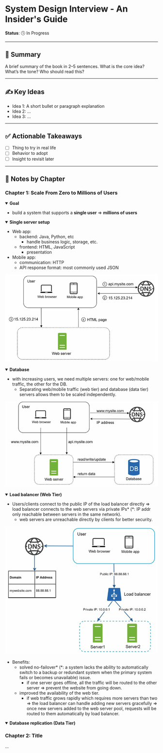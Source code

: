 # System Design Interview - An Insider's Guide
**Status**: 🕓 In Progress  

---

## 🧠 Summary
A brief summary of the book in 2–5 sentences. What is the core idea? What’s the tone? Who should read this?

---

## ✍️ Key Ideas

- Idea 1: A short bullet or paragraph explanation
- Idea 2: ...
- Idea 3: ...

---

## ✅ Actionable Takeaways

- [ ] Thing to try in real life
- [ ] Behavior to adopt
- [ ] Insight to revisit later

---

## 🧷 Notes by Chapter

### Chapter 1: Scale From Zero to Millions of Users


<details open>
  <summary><strong>Goal</strong></summary>

- build a system that supports a **single user** => **millions of users**

</details>

<details open>
  <summary><strong>Single server setup</strong></summary>

- Web app:
    - backend: Java, Python, etc
        - handle business logic, storage, etc.
    - frontend: HTML, JavaScript
        - presentation
- Mobile app:
    - communication: HTTP
    - API response format: most commonly used JSON

<p align="center">
    <img src="https://raw.githubusercontent.com/dylanhcode/reading-notes/main/images/image0.png" alt="Single Server Request Flow Diagram" width="600" style="max-width:100%;"/>
</p>

</details>


<details open>
  <summary><strong>Database</strong></summary>

- with increasing users, we need multiple servers: one for web/mobile traffic, the other for the DB.  
    - Separating web/mobile traffic (web tier) and database (data tier) servers allows them to be scaled independently.

<p align="center">
    <img src="https://raw.githubusercontent.com/dylanhcode/reading-notes/main/images/image1.png" alt="Database Diagram" width="600" style="max-width:100%;"/>
</p>

</details>

<details open>
  <summary><strong>Load balancer (Web Tier)</strong></summary>

- Users/clients connect to the public IP of the load balancer directly => load balancer connects to the web servers via private IPs* (*: IP addr only reachable between servers in the same network).
    - web servers are unreachable directly by clients for better security.

<p align="center">
    <img src="https://raw.githubusercontent.com/dylanhcode/reading-notes/main/images/image2.png" alt="Load Balancer Diagram" width="600" style="max-width:100%;"/>
</p>

- Benefits:
    - solved no-failover* (*: a system lacks the ability to automatically switch to a backup or redundant system when the primary system fails or becomes unavailable) issue.
        - if one server goes offline, all the traffic will be routed to the other server => prevent the website from going down.
    - improved the availability of the web tier.
        - if web traffic grows rapidly which requires more servers than two => the load balancer can handle adding new servers gracefully => once new servers added to the web server pool, requests will be routed to them automatically by load balancer.

</details>

<details open>
  <summary><strong>Database replication (Data Tier)</strong></summary>
</details>

### Chapter 2: Title

...

